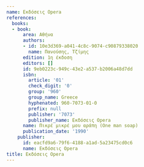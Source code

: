 ```yaml
---
name: Εκδόσεις Opera
references:
  books:
  - book:
      area: Αθήνα
      authors:
      - id: 10e3d369-a041-4c8c-9074-c90879338020
        name: Πανούσης, Τζίμης
      edition: 1η έκδοση
      editors: []
      id: 9eb0223c-949c-43e2-a537-b2006a48d7dd
      isbn:
        article: '01'
        check_digit: '0'
        group: '960'
        group_name: Greece
        hyphenated: 960-7073-01-0
        prefix: null
        publisher: '7073'
        publisher_name: Εκδόσεις Opera
      name: Πικρέ μικρέ μου αράπη (One man soap)
      publication_date: '1990'
    publisher:
      id: eacfd9a6-79f6-4188-a1ad-5a23475cd0c6
      name: Εκδόσεις Opera
title: Εκδόσεις Opera
---
```


